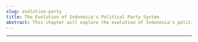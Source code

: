 ```yaml
---
slug: evolution-party
title: The Evolution of Indonesia's Political Party System
abstract: This chapter will explore the evolution of Indonesia's political party system.
---
```



---